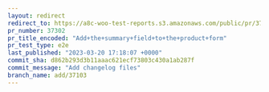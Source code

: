 ```yaml
---
layout: redirect
redirect_to: https://a8c-woo-test-reports.s3.amazonaws.com/public/pr/37302/e2e/index.html
pr_number: 37302
pr_title_encoded: "Add+the+summary+field+to+the+product+form"
pr_test_type: e2e
last_published: "2023-03-20 17:18:07 +0000"
commit_sha: d862b293d3b11aaac621ecf73803c430a1ab287f
commit_message: "Add changelog files"
branch_name: add/37103
---
```

